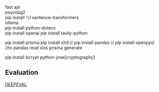 fast api <br>
psycopg2 <br>
pip install -U sentence-transformers <br>
ollama <br> 
pip install python-dotenv <br>
pip install openai
pip install tavily-python

pip install prisma
pip install xlrd // pip install pandas // pip install openpyxl //to pandas read xlxs
prisma generate






pip install bcrypt python-jose[cryptography]

## Evaluation 
[DEEPEVAL](https://documentation.confident-ai.com/docs/getting-started/setup?utm_source=App)

